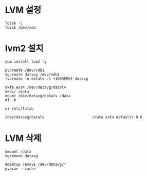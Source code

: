 # LVM 설정
`fdisk -l`  
`fdisk /dev/vdb`  

# lvm2 설치
`yum install lvm2 -y`  

`pvcreate /dev/vdb1`  
`vgcreate datavg /dev/vdb1`  
`lvcreate -n datalv -l +100%FREE datavg`  

`mkfs.ext4 /dev/datavg/datalv`  
`mkdir /data`  
`mount /dev/datavg/datalv /data`  
`df -h`  

`vi /etc/fstab`  
```bash
/dev/datavg/datalv                      /data ext4 defaults 0 0
```  

# LVM 삭제
`umount /data`  
`vgremove datavg`  

`dmsetup remove /dev/datavg/*`  
`pvscan --cache`  
